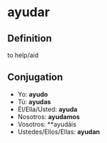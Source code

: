 # ayudar

## Definition
to help/aid

## Conjugation

- Yo: **ayudo**
- Tú: **ayudas**
- Él/Ella/Usted: **ayuda**
- Nosotros: **ayudamos**
- Vosotros: **ayudáis
- Ustedes/Ellos/Ellas: **ayudan**